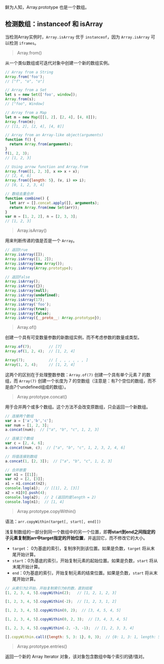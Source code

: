 鲜为人知，Array.prototype 也是一个数组。

## 检测数组：instanceof 和 isArray

当检测Array实例时，`Array.isArray` 优于 `instanceof`，因为 `Array.isArray` 可以检测 `iframes`。

> Array.from()

从一个类似数组或可迭代对象中创建一个新的数组实例。

```js
// Array from a String
Array.from('foo');   
// ["f", "o", "o"]

// Array from a Set
let s = new Set(['foo', window]);
Array.from(s);   
// ["foo", Window]

// Array from a Map
let m = new Map([[1, 2], [2, 4], [4, 8]]);
Array.from(m);   
// [[1, 2], [2, 4], [4, 8]]

// Array from an Array-like object(arguments)
function f() {
  return Array.from(arguments);
}
f(1, 2, 3);   
// [1, 2, 3]

// Using arrow function and Array.from
Array.from([1, 2, 3], x => x + x);
// [2, 4, 6]
Array.from({length: 5}, (v, i) => i);
// [0, 1, 2, 3, 4]

// 数组去重合并
function combine() { 
  let arr = [].concat.apply([], arguments); 
  return Array.from(new Set(arr)); 
}
var m = [1, 2, 2], n = [2, 3, 3];
// [1, 2, 3]
```

> Array.isArray()

用来判断传递的值是否是一个 `Array`。

```js
// 返回true
Array.isArray([]);
Array.isArray([1, 2]);
Array.isArray(new Array());
Array.isArray(Array.prototype);

// 返回false
Array.isArray();
Array.isArray({});
Array.isArray(null);
Array.isArray(undefined);
Array.isArray(17);
Array.isArray('foo');
Array.isArray(true);
Array.isArray(false);
Array.isArray({__proto__: Array.prototype});
```

> Array.of()

创建一个具有可变数量参数的新数组实例，而不考虑参数的数量或类型。

```js
Array.of(7);        // [7]
Array.of(1, 2, 4);  // [1, 2, 4]

Array(7);           // [ , , , , , , ]
Array(1, 2, 4);     // [1, 2, 4]
```

这两个的区别在于处理整数参数：`Array.of(7)` 创建一个具有单个元素 7 的数组，而 `Array(7)` 创建一个长度为 7 的空数组（注意是：有7个空位的数组，而不是由7个undefined组成的数组）。

> Array.prototype.concat()

用于合并两个或多个数组。这个方法不会改变原数组，只会返回一个新数组。

```js
// 连接两个数组
var a = ['a','b','c'];
var num = [1, 2, 3];
a.concat(num);  // ["a", "b", "c", 1, 2, 3]

// 连接三个数组
var c = [2, 4, 6];
a.concat(num, c);  // ["a", "b", "c", 1, 2, 3, 2, 4, 6]

// 将值连接到数组
a.concat(1, [2, 3]);  // ["a", "b", "c", 1, 2, 3]

// 合并嵌套
var n1 = [[1]];
var n2 = [2, [3]];
a1 = n1.concat(n2);
console.log(a1);  // [[1], 2, [3]]
a2 = n1[0].push(4);
console.log(a2);  // 2 (返回的是length = 2)
console.log(n1);  // [1, 4]
```

> Array.prototype.copyWithin()

语法：`arr.copyWithin(target[, start[, end]])`

浅复制数组的一部分到同一个数组中的另一个位置，即**将start到end之间指定的子元素复制到arr中target指定的开始位置**，并返回它，而不修改它的大小。

* `target`： 0为基底的索引，复制序列到该位置。如果是负数，`target` 将从末尾开始计算。
* `start`：0为基底的索引，开始复制元素的起始位置。如果是负数，`start` 将从末尾开始计算。
* `end`：0为基底的索引，开始复制元素的结束位置。如果是负数，`start` 将从末尾开始计算。

```js
// 从索引为2开始，开始复制索引为0的数，直到结尾
[1, 2, 3, 4, 5].copyWithin(2);   // [1, 2, 1, 2, 3]

[1, 2, 3, 4, 5].copyWithin(-2);  // [1, 2, 3, 1, 2]

[1, 2, 3, 4, 5].copyWithin(0, 2);  // [3, 4, 5, 4, 5]

[1, 2, 3, 4, 5].copyWithin(0, 2, 3);  // [3, 4, 3, 4, 5]

[1, 2, 3, 4, 5].copyWithin(-2, -3, -1);  // [1, 2, 3, 3, 4]

[].copyWithin.call({length: 5, 3: 1}, 0, 3);  // {0: 1, 3: 1, length: 5}
```

> Array.prototype.entries()

返回一个新的 Array Iterator 对象，该对象包含数组中每个索引的键/值对。